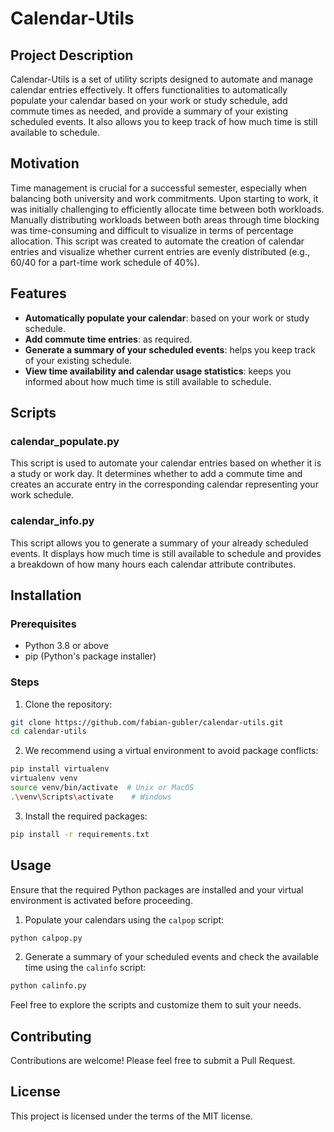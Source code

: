 # Calendar-Utils

## Project Description
Calendar-Utils is a set of utility scripts designed to automate and manage calendar entries effectively. It offers functionalities to automatically populate your calendar based on your work or study schedule, add commute times as needed, and provide a summary of your existing scheduled events. It also allows you to keep track of how much time is still available to schedule.

## Motivation
Time management is crucial for a successful semester, especially when balancing both university and work commitments. Upon starting to work, it was initially challenging to efficiently allocate time between both workloads. Manually distributing workloads between both areas through time blocking was time-consuming and difficult to visualize in terms of percentage allocation. This script was created to automate the creation of calendar entries and visualize whether current entries are evenly distributed (e.g., 60/40 for a part-time work schedule of 40%).

## Features

- **Automatically populate your calendar**: based on your work or study schedule.
- **Add commute time entries**: as required.
- **Generate a summary of your scheduled events**: helps you keep track of your existing schedule.
- **View time availability and calendar usage statistics**: keeps you informed about how much time is still available to schedule.

## Scripts

### calendar_populate.py
This script is used to automate your calendar entries based on whether it is a study or work day. It determines whether to add a commute time and creates an accurate entry in the corresponding calendar representing your work schedule.

### calendar_info.py
This script allows you to generate a summary of your already scheduled events. It displays how much time is still available to schedule and provides a breakdown of how many hours each calendar attribute contributes.

## Installation

### Prerequisites

- Python 3.8 or above
- pip (Python's package installer)

### Steps

1. Clone the repository:
```bash
git clone https://github.com/fabian-gubler/calendar-utils.git
cd calendar-utils
```

2. We recommend using a virtual environment to avoid package conflicts:
```bash
pip install virtualenv
virtualenv venv
source venv/bin/activate  # Unix or MacOS
.\venv\Scripts\activate    # Windows
```

3. Install the required packages:
```bash
pip install -r requirements.txt
```

## Usage

Ensure that the required Python packages are installed and your virtual environment is activated before proceeding.

1. Populate your calendars using the `calpop` script:
```bash
python calpop.py
```

2. Generate a summary of your scheduled events and check the available time using the `calinfo` script:
```bash
python calinfo.py
```

Feel free to explore the scripts and customize them to suit your needs.

## Contributing
Contributions are welcome! Please feel free to submit a Pull Request.

## License
This project is licensed under the terms of the MIT license.
